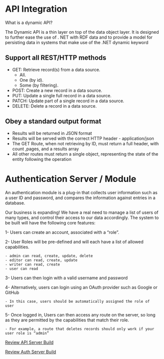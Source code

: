 # API Integration

What is a dynamic API?

The Dynamic API is a thin layer on top of the data object layer. It is designed to further ease the use of . NET with RDF data and to provide a model for persisting data in systems that make use of the .NET dynamic keyword

##  Support all REST/HTTP methods

- GET: Retrieve record(s) from a data source.
    - All.
    - One (by id).
    - Some (by filtering).
- POST: Create a new record in a data source.
- PUT: Update a single full record in a data source.
- PATCH: Update part of a single record in a data source.
- DELETE: Delete a record in a data source.


## Obey a standard output format
- Results will be returned in JSON format
- Results will be served with the correct HTTP header - application/json
- The GET Route, when not retrieving by ID, must return a full header, with count ,pages, and a results array
- All other routes must return a single object, representing the state of the entity following the operation


# Authentication Server / Module

An authentication module is a plug-in that collects user information such as a user ID and password, and compares the information against entries in a database.

Our business is expanding! We have a real need to manage a list of users of many types, and control their access to our data accordingly. The system to be built will have the following core features:

1- Users can create an account, associated with a “role”.

2- User Roles will be pre-defined and will each have a list of allowed capabilities.

    - admin can read, create, update, delete
    - editor can read, create, update
    - writer can read, create
    - user can read
3- Users can then login with a valid username and password

4- Alternatively, users can login using an OAuth provider such as Google or GitHub

    - In this case, users should be automatically assigned the role of user
5- Once logged in, Users can then access any route on the server, so long as they are permitted by the capabilities that match their role.

    - For example, a route that deletes records should only work if your user role is “admin”


[Review API Server Build](https://codefellows.github.io/code-401-javascript-guide/curriculum/apps-and-libraries/api-server/)

[Review Auth Server Build](https://codefellows.github.io/code-401-javascript-guide/curriculum/apps-and-libraries/auth-server/)

